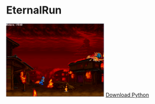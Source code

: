 # EternalRun
<img src="https://github.com/ggao4768/EternalRun/blob/master/FINAL%20LEVEL.png" height="200px">
<a href="https://www.python.org/downloads/">Download Python</a>
